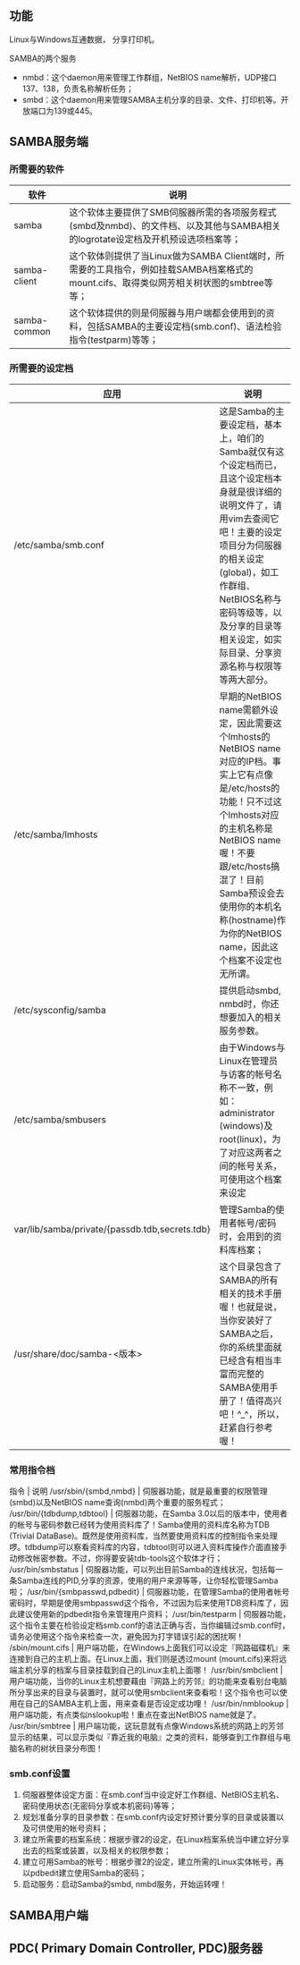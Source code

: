 ## 功能
Linux与Windows互通数据， 分享打印机。

SAMBA的两个服务
* nmbd：这个daemon用来管理工作群组，NetBIOS name解析，UDP接口137、138，负责名称解析任务；
* smbd：这个daemon用来管理SAMBA主机分享的目录、文件、打印机等。开放端口为139或445。

## SAMBA服务端
### 所需要的软件
软件 | 说明
--- | ----
samba | 这个软体主要提供了SMB伺服器所需的各项服务程式(smbd及nmbd)、的文件档、以及其他与SAMBA相关的logrotate设定档及开机预设选项档案等；
samba-client | 这个软体则提供了当Linux做为SAMBA Client端时，所需要的工具指令，例如挂载SAMBA档案格式的mount.cifs、取得类似网芳相关树状图的smbtree等等；
samba-common | 这个软体提供的则是伺服器与用户端都会使用到的资料，包括SAMBA的主要设定档(smb.conf)、语法检验指令(testparm)等等；

### 所需要的设定档
应用 | 说明
---- | ----
/etc/samba/smb.conf | 这是Samba的主要设定档，基本上，咱们的Samba就仅有这个设定档而已，且这个设定档本身就是很详细的说明文件了，请用vim去查阅它吧！主要的设定项目分为伺服器的相关设定(global)，如工作群组、NetBIOS名称与密码等级等，以及分享的目录等相关设定，如实际目录、分享资源名称与权限等等两大部分。
/etc/samba/lmhosts | 早期的NetBIOS name需额外设定，因此需要这个lmhosts的NetBIOS name对应的IP档。事实上它有点像是/etc/hosts的功能！只不过这个lmhosts对应的主机名称是NetBIOS name喔！不要跟/etc/hosts搞混了！目前Samba预设会去使用你的本机名称(hostname)作为你的NetBIOS name，因此这个档案不设定也无所谓。
/etc/sysconfig/samba | 提供启动smbd, nmbd时，你还想要加入的相关服务参数。
/etc/samba/smbusers | 由于Windows与Linux在管理员与访客的帐号名称不一致，例如： administrator (windows)及root(linux)，为了对应这两者之间的帐号关系，可使用这个档案来设定
var/lib/samba/private/{passdb.tdb,secrets.tdb} | 管理Samba的使用者帐号/密码时，会用到的资料库档案；
/usr/share/doc/samba-<版本> | 这个目录包含了SAMBA的所有相关的技术手册喔！也就是说，当你安装好了SAMBA之后，你的系统里面就已经含有相当丰富而完整的SAMBA使用手册了！值得高兴吧！^_^，所以，赶紧自行参考喔！

### 常用指令档
指令 | 说明
/usr/sbin/{smbd,nmbd} | 伺服器功能，就是最重要的权限管理(smbd)以及NetBIOS name查询(nmbd)两个重要的服务程式；
/usr/bin/{tdbdump,tdbtool} | 伺服器功能，在Samba 3.0以后的版本中，使用者的帐号与密码参数已经转为使用资料库了！Samba使用的资料库名称为TDB (Trivial DataBase)。既然是使用资料库，当然要使用资料库的控制指令来处理啰。tdbdump可以察看资料库的内容，tdbtool则可以进入资料库操作介面直接手动修改帐密参数。不过，你得要安装tdb-tools这个软体才行；
/usr/bin/smbstatus | 伺服器功能，可以列出目前Samba的连线状况，包括每一条Samba连线的PID,分享的资源，使用的用户来源等等，让你轻松管理Samba啦；
/usr/bin/{smbpasswd,pdbedit} | 伺服器功能，在管理Samba的使用者帐号密码时，早期是使用smbpasswd这个指令，不过因为后来使用TDB资料库了，因此建议使用新的pdbedit指令来管理用户资料；
/usr/bin/testparm | 伺服器功能，这个指令主要在检验设定档smb.conf的语法正确与否，当你编辑过smb.conf时，请务必使用这个指令来检查一次，避免因为打字错误引起的困扰啊！
/sbin/mount.cifs | 用户端功能，在Windows上面我们可以设定『网路磁碟机』来连接到自己的主机上面。在Linux上面，我们则是透过mount (mount.cifs)来将远端主机分享的档案与目录挂载到自己的Linux主机上面哪！
/usr/bin/smbclient | 用户端功能，当你的Linux主机想要藉由『网路上的芳邻』的功能来查看别台电脑所分享出来的目录与装置时，就可以使用smbclient来查看啦！这个指令也可以使用在自己的SAMBA主机上面，用来查看是否设定成功哩！
/usr/bin/nmblookup | 用户端功能，有点类似nslookup啦！重点在查出NetBIOS name就是了。
/usr/bin/smbtree | 用户端功能，这玩意就有点像Windows系统的网路上的芳邻显示的结果，可以显示类似『靠近我的电脑』之类的资料，能够查到工作群组与电脑名称的树状目录分布图！

### smb.conf设置
1. 伺服器整体设定方面：在smb.conf当中设定好工作群组、NetBIOS主机名、密码使用状态(无密码分享或本机密码)等等；
2. 规划准备分享的目录参数：在smb.conf内设定好预计要分享的目录或装置以及可供使用的帐号资料；
3. 建立所需要的档案系统：根据步骤2的设定，在Linux档案系统当中建立好分享出去的档案或装置，以及相关的权限参数；
4. 建立可用Samba的帐号：根据步骤2的设定，建立所需的Linux实体帐号，再以pdbedit建立使用Samba的密码；
5. 启动服务：启动Samba的smbd, nmbd服务，开始运转哩！


## SAMBA用户端



## PDC( Primary Domain Controller, PDC)服务器